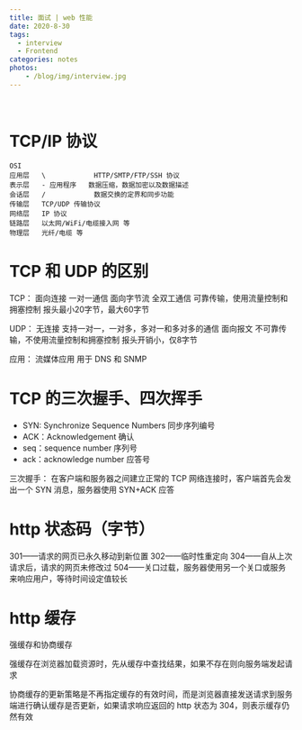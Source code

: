 ```yaml
---
title: 面试 | web 性能
date: 2020-8-30
tags: 
  - interview
  - Frontend
categories: notes
photos:
    - /blog/img/interview.jpg
---
```


<br>
<!--more-->

# TCP/IP 协议

```
OSI
应用层   \            HTTP/SMTP/FTP/SSH 协议
表示层   - 应用程序   数据压缩，数据加密以及数据描述
会话层   /            数据交换的定界和同步功能
传输层   TCP/UDP 传输协议
网络层   IP 协议
链路层   以太网/WiFi/电缆接入网 等
物理层   光纤/电缆 等
```

# TCP 和 UDP 的区别

TCP：
面向连接
一对一通信
面向字节流
全双工通信
可靠传输，使用流量控制和拥塞控制
报头最小20字节，最大60字节

UDP：
无连接
支持一对一，一对多，多对一和多对多的通信
面向报文
不可靠传输，不使用流量控制和拥塞控制
报头开销小，仅8字节

应用：
流媒体应用
用于 DNS 和 SNMP


# TCP 的三次握手、四次挥手

- SYN: Synchronize Sequence Numbers 同步序列编号
- ACK：Acknowledgement 确认
- seq：sequence number 序列号
- ack：acknowledge number 应答号


三次握手：
在客户端和服务器之间建立正常的 TCP 网络连接时，客户端首先会发出一个 SYN 消息，服务器使用 SYN+ACK 应答

# http 状态码（字节）

301——请求的网页已永久移动到新位置
302——临时性重定向
304——自从上次请求后，请求的网页未修改过
504——关口过载，服务器使用另一个关口或服务来响应用户，等待时间设定值较长

# http 缓存

强缓存和协商缓存

强缓存在浏览器加载资源时，先从缓存中查找结果，如果不存在则向服务端发起请求

协商缓存的更新策略是不再指定缓存的有效时间，而是浏览器直接发送请求到服务端进行确认缓存是否更新，如果请求响应返回的 http 状态为 304，则表示缓存仍然有效

